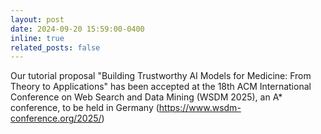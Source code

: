 ```yaml
---
layout: post
date: 2024-09-20 15:59:00-0400
inline: true
related_posts: false
---
```


Our tutorial proposal "Building Trustworthy AI Models for Medicine: From Theory to Applications" has been accepted at the 18th ACM International Conference on Web Search and Data Mining (WSDM 2025), an A* conference, to be held in Germany (https://www.wsdm-conference.org/2025/)